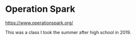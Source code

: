# Operation Spark

<https://www.operationspark.org/>

This was a class I took the summer after high school in 2019.

